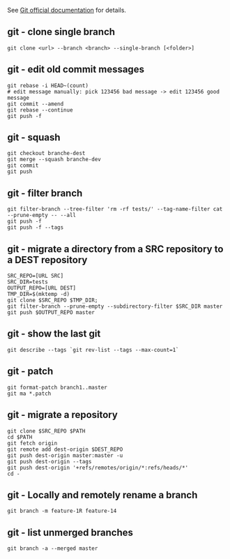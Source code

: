 See [Git official documentation](http://git-scm.com/documentation) for details.

git - clone single branch
-------------------------

```shell
git clone <url> --branch <branch> --single-branch [<folder>]
```

git - edit old commit messages
------------------------------

```shell
git rebase -i HEAD~(count)
# edit message manually: pick 123456 bad message -> edit 123456 good message
git commit --amend
git rebase --continue
git push -f
```

git - squash
------------

```shell
git checkout branche-dest
git merge --squash branche-dev
git commit
git push
```

git - filter branch
-------------------

```shell
git filter-branch --tree-filter 'rm -rf tests/' --tag-name-filter cat --prune-empty -- --all 
git push -f
git push -f --tags
```


git - migrate a directory from a SRC repository to a DEST repository
--------------------------------------------------------------------

```shell
SRC_REPO=[URL SRC]
SRC_DIR=tests
OUTPUT_REPO=[URL DEST]
TMP_DIR=$(mktemp -d)
git clone $SRC_REPO $TMP_DIR;
git filter-branch --prune-empty --subdirectory-filter $SRC_DIR master
git push $OUTPUT_REPO master
```

git - show the last git
-----------------------

```shell
git describe --tags `git rev-list --tags --max-count=1`
```

git - patch
-----------

```shell
git format-patch branch1..master
git ma *.patch
```

git - migrate a repository
--------------------------

```shell
git clone $SRC_REPO $PATH
cd $PATH
git fetch origin
git remote add dest-origin $DEST_REPO
git push dest-origin master:master -u
git push dest-origin --tags
git push dest-origin '+refs/remotes/origin/*:refs/heads/*'
cd -
```

git - Locally and remotely rename a branch
-------------------------------------------

```shell
git branch -m feature-1R feature-14
```

git - list unmerged branches
----------------------------

```shell
git branch -a --merged master
```
